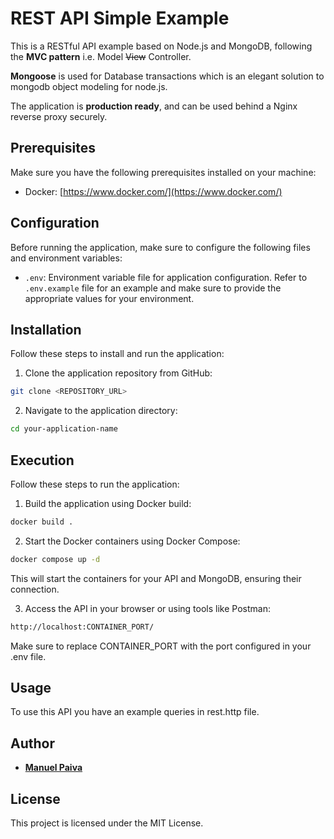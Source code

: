 # REST API Simple Example

This is a RESTful API example based on Node.js and MongoDB, following the **MVC pattern** i.e. Model ~~View~~ Controller.

**Mongoose** is used for Database transactions which is an elegant solution to mongodb object modeling for node.js.

The application is **production ready**, and can be used behind a Nginx reverse proxy securely.

## Prerequisites

Make sure you have the following prerequisites installed on your machine:

- Docker: [https://www.docker.com/](https://www.docker.com/)

## Configuration

Before running the application, make sure to configure the following files and environment variables:

- `.env`: Environment variable file for application configuration. Refer to `.env.example` file for an example and make sure to provide the appropriate values for your environment.

## Installation

Follow these steps to install and run the application:

1. Clone the application repository from GitHub:

```bash
git clone <REPOSITORY_URL>
```

2. Navigate to the application directory:

```bash
cd your-application-name
```

## Execution

Follow these steps to run the application:

1. Build the application using Docker build:

```bash
docker build .
```

2. Start the Docker containers using Docker Compose:

```bash
docker compose up -d
```

This will start the containers for your API and MongoDB, ensuring their connection.

3. Access the API in your browser or using tools like Postman:

```bash
http://localhost:CONTAINER_PORT/
```

Make sure to replace CONTAINER_PORT with the port configured in your .env file.

## Usage

To use this API you have an example queries in rest.http file.

## Author

- [**Manuel Paiva**](https://github.com/manupaiva)

## License

This project is licensed under the MIT License.
